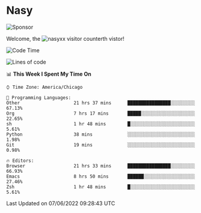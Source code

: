# Nasy

<!--
<p align="center">
<img height="200" src="https://github-readme-stats.vercel.app/api?username=nasyxx&count_private=true&show_icons=true&theme=dracula&include_all_commits=true"/>
<img height="200" src="https://github-readme-stats.vercel.app/api/top-langs/?username=nasyxx&theme=dracula&hide=html,jupyter+notebook&count_private=true&show_icons=true"/>
</p>

  
----------------
-->

![Sponsor](https://img.shields.io/static/v1.svg?label=Sponsor&message=%E2%9D%A4&logo=GitHub&style=flat&color=pink)
 
Welcome, the ![nasyxx visitor counter](https://count.getloli.com/get/@nasyxx?theme=rule34)th vistor!
 
<!--START_SECTION:waka-->
![Code Time](http://img.shields.io/badge/Code%20Time-2%2C470%20hrs%2057%20mins-blue)

![Lines of code](https://img.shields.io/badge/From%20Hello%20World%20I%27ve%20Written-5%20Million%20lines%20of%20code-blue)

📊 **This Week I Spent My Time On** 

```text
⌚︎ Time Zone: America/Chicago

💬 Programming Languages: 
Other                    21 hrs 37 mins      ████████████████░░░░░░░░░   67.13% 
Org                      7 hrs 17 mins       █████░░░░░░░░░░░░░░░░░░░░   22.65% 
sh                       1 hr 48 mins        █░░░░░░░░░░░░░░░░░░░░░░░░   5.61% 
Python                   38 mins             ░░░░░░░░░░░░░░░░░░░░░░░░░   1.98% 
Git                      19 mins             ░░░░░░░░░░░░░░░░░░░░░░░░░   0.98%

🔥 Editors: 
Browser                  21 hrs 33 mins      ████████████████░░░░░░░░░   66.93% 
Emacs                    8 hrs 50 mins       ██████░░░░░░░░░░░░░░░░░░░   27.46% 
Zsh                      1 hr 48 mins        █░░░░░░░░░░░░░░░░░░░░░░░░   5.61%

```


 Last Updated on 07/06/2022 09:28:43 UTC
<!--END_SECTION:waka-->

<!-- ![visitors](https://visitor-badge.laobi.icu/badge?page_id=nasyxx.nasyxx) -->
